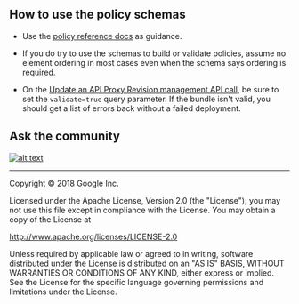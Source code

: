 
## How to use the policy schemas

* Use the [policy reference docs](http://apigee.com/docs/api-services/reference/reference-overview-policy) as guidance.

* If you do try to use the schemas to build or validate policies, assume no element ordering in most cases even when the schema says ordering is required.

* On the [Update an API Proxy Revision management API call](http://docs.apigee.com/management/apis/post/organizations/%7Borg_name%7D/apis/%7Bapi_name%7D/revisions/%7Brevision_number%7D-0), be sure to set the `validate=true` query parameter. If the bundle isn't valid, you should get a list of errors back without a failed deployment.


## Ask the community

[![alt text](../images/apigee-community.png "Apigee Community is a great place to ask questions and find answers about developing API proxies. ")](https://community.apigee.com?via=github)

---

Copyright © 2018 Google Inc.

Licensed under the Apache License, Version 2.0 (the "License"); you may not use
this file except in compliance with the License. You may obtain a copy
of the License at

http://www.apache.org/licenses/LICENSE-2.0

Unless required by applicable law or agreed to in writing, software
distributed under the License is distributed on an "AS IS" BASIS,
WITHOUT WARRANTIES OR CONDITIONS OF ANY KIND, either express or implied.
See the License for the specific language governing permissions and
limitations under the License.

